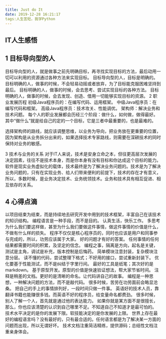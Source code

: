 ```yaml
---
title: Just do It
date: 2019-12-28 16:21:17
tags:人生苦短，我学Python
---
```


## IT人生感悟

## 1 目标导向型的人

目标导向型的人，就是做事之前先明确目标，再寻找实现目标的方法，最后动用一切可以利用的资源通过各种方法来实现目标。
目标导向型的人，目标是明确的。
目标明确的人，做事的时候，不会轻易动摇或者放弃，为了目标能克服困难坚持到最后。
目标明确的人，做事的时候，会去思考、尝试实现目标的各种方法。
目标明确的人，做事的时候，会去发现、创造、借用一切能够实现目标的资源。
2 职业发展历程
初级Java程序员的：在编写代码、运用框架。
中级Java程序员：在编写代码和框架。
高级Java程序员：技术攻关、性能调优。
架构师：解决业务和技术问题。
每个人的职业发展都会历经三个阶段：做什么，如何做，做得最好。其中“做什么”就是给自己的定的一个目标，它是三者中最重要的，也是最难的。

选择架构师的路线，就应该调整思维，以业务为导向，把业务放在更重要的位置，因为架构是从业务拆分出来的，如果选择技术专家路线，则需要在深耕技术的同时保持对业务的敏感。

3 技术与业务的关系
对于IT人来说，技术是安身立命之本，但往更高层次发展的决定因素，往往不是技术本身，而是你本身有没有目标和你达成这个目标的能力。
软件是现实业务虚拟化的载体，技术最终是为了解决业务问题的。技术是为了解决业务问题的，只有在实现业务、给人们带来便利的前提下，技术的存在才有意义，所以，多数时候，是业务决定技术、业务统领技术。业务和技术具有相互促进、相互依存的关系。

## 4 心得点滴

以项目结束为结束，而是持续地去研究开发中用到的技术框架，丰富自己在该技术的知识结构。
编程语言是一种手段，而不是目的。
认真生活，快乐工作。
多思考为什么我们要这样做，甚至为什么我们要做这件事情，做这件事情的价值是什么，不做有什么样的损失。
程序不仅仅是核心程序员的，同时也应该是用户和同事参与完成的，所以，功劳应该属于大家。
好的问题才有好的答案。
任何事情的任何结果都需要时间的积累，及坚定的信念。
编程之事，隔离是方向，起名是关键，测试是主角，调试是补充，版本控制是后悔药。
简单模块注意封装，复杂模块注意分层。
读不懂的代码，尝试整理下格式；不好用的接口，尝试重新封装下。
优化要基于性能测试，而不是纠结于字里行间。
最好的工具是纸笔；其次好的是 markdown。
基于原型开发。原型的价值是快速验证想法，帮大家节省时间。
注释是稍差的文档。更好的是清晰的命名。让代码讲自己的故事。
编程是一种思想，一种解决问题的方法，而不是敲代码。
很多时候，苦劳在功劳面前会略显沧桑。
把自己的手上的事情排列好，一段时间只做一件事。
英语好的技术人员，靠翻译书籍也能赚很多钱。而英语不好的程序员，给变量命名都费劲。
很多时候，别人了解一个人，首先就是通过他的表达能力。
如果你就是某方面不是很擅长，那么，你也应该清楚的认识到自己哪里不足。不知道自己不知道才是最可怕的。
技术水平决定的是你的发展下限。软技能决定的是你发展的上限。
世界上存在最好的编程语言吗？没有最好的，只有最合适的。任何语言都是为了解决某一方面的问题而出现，所以无谓好坏。
技术文档注重简洁精练，提供源码；总结性文档注重亲身体会。